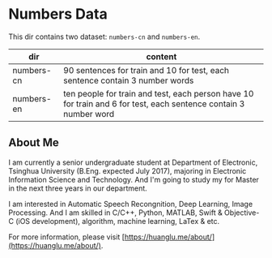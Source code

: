 # Numbers Data

This dir contains two dataset: `numbers-cn` and `numbers-en`.



|dir|content|
|---|---|
|numbers-cn|90 sentences for train and 10 for test, each sentence contain 3 number words|
|numbers-en|ten people for train and test, each person have 10 for train and 6 for test, each sentence contain 3 number word|

## About Me

I am currently a senior undergraduate student at Department of Electronic, Tsinghua University (B.Eng. expected July 2017), majoring in Electronic Information Science and Technology. And I'm going to study my for Master in the next three years in our department.

I am interested in Automatic Speech Recongnition, Deep Learning, Image Processing. And I am skilled in C/C++, Python, MATLAB, Swift & Objective-C (iOS development), algorithm, machine learning, LaTex & etc.

For more information, please visit [https://huanglu.me/about/](https://huanglu.me/about/).
